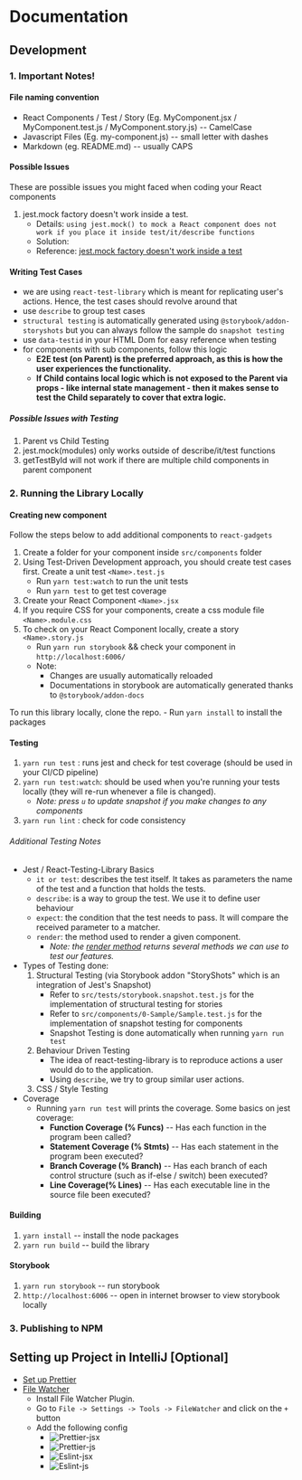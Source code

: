 # Documentation

## Development

### 1. Important Notes!

#### File naming convention

- React Components / Test / Story (Eg. MyComponent.jsx / MyComponent.test.js / MyComponent.story.js) -- CamelCase
- Javascript Files (Eg. my-component.js) -- small letter with dashes
- Markdown (eg. README.md) -- usually CAPS

#### Possible Issues

These are possible issues you might faced when coding your React components

1. jest.mock factory doesn't work inside a test.
    - Details: `using jest.mock() to mock a React component does not work if you place it inside test/it/describe functions`
    - Solution: 
    - Reference: [jest.mock factory doesn't work inside a test](https://github.com/facebook/jest/issues/2582)

#### Writing Test Cases

- we are using `react-test-library` which is meant for replicating user's actions. Hence, the test cases should revolve around that
- use `describe` to group test cases
- `structural testing` is automatically generated using `@storybook/addon-storyshots` but you can always follow the sample do `snapshot testing`
- use `data-testid` in your HTML Dom for easy reference when testing
- for components with sub components, follow this logic
    - **E2E test (on Parent) is the preferred approach, as this is how the user experiences the functionality.**
    - **If Child contains local logic which is not exposed to the Parent via props - like internal state management - then it makes sense to test the Child separately to cover that extra logic.**

##### Possible Issues with Testing

1. Parent vs Child Testing
2. jest.mock(modules) only works outside of describe/it/test functions
3. getTestById will not work if there are multiple child components in parent component

### 2. Running the Library Locally

#### Creating new component

Follow the steps below to add additional components to `react-gadgets`

1. Create a folder for your component inside `src/components` folder
2. Using Test-Driven Development approach, you should create test cases first. Create a unit test `<Name>.test.js`
    - Run `yarn test:watch` to run the unit tests
    - Run `yarn test` to get test coverage
3. Create your React Component `<Name>.jsx`
4. If you require CSS for your components, create a css module file `<Name>.module.css`
5. To check on your React Component locally, create a story `<Name>.story.js`
    - Run `yarn run storybook` && check your component in `http://localhost:6006/`
    - Note:
        - Changes are usually automatically reloaded
        - Documentations in storybook are automatically generated thanks to `@storybook/addon-docs`

To run this library locally, clone the repo.
    - Run `yarn install` to install the packages

#### Testing

1. `yarn run test` : runs jest and check for test coverage (should be used in your CI/CD pipeline)
2. `yarn run test:watch`: should be used when you're running your tests locally (they will re-run whenever a file is changed).
    - *Note: press `u` to update snapshot if you make changes to any components*
3. `yarn run lint` : check for code consistency

###### Additional Testing Notes
- Jest / React-Testing-Library Basics
    - `it or test`: describes the test itself. It takes as parameters the name of the test and a function that holds the tests.
    - `describe`: is a way to group the test. We use it to define user behaviour
    - `expect`: the condition that the test needs to pass. It will compare the received parameter to a matcher.
    - `render`: the method used to render a given component.
        - *Note: the [render method](https://testing-library.com/docs/react-testing-library/api) returns several methods we can use to test our features.*
- Types of Testing done:
    1. Structural Testing (via Storybook addon "StoryShots" which is an integration of Jest's Snapshot)
        - Refer to `src/tests/storybook.snapshot.test.js` for the implementation of structural testing for stories
        - Refer to `src/components/0-Sample/Sample.test.js` for the implementation of snapshot testing for components
        - Snapshot Testing is done automatically when running `yarn run test`
    2. Behaviour Driven Testing
        - The idea of react-testing-library is to reproduce actions a user would do to the application.  
        - Using `describe`, we try to group similar user actions.     
    3. CSS / Style Testing
- Coverage
    - Running `yarn run test` will prints the coverage. Some basics on jest coverage:
        - **Function Coverage (% Funcs)** -- Has each function in the program been called? 
        - **Statement Coverage (% Stmts)** -- Has each statement in the program been executed?
        - **Branch Coverage (% Branch)** -- Has each branch of each control structure (such as if-else / switch) been executed?
        - **Line Coverage(% Lines)** -- Has each executable line in the source file been executed?

#### Building

1. `yarn install` -- install the node packages
2. `yarn run build` -- build the library

#### Storybook

1. `yarn run storybook` -- run storybook
2. `http://localhost:6006` -- open in internet browser to view storybook locally

### 3. Publishing to NPM

## Setting up Project in IntelliJ [Optional]

- [Set up Prettier](https://www.jetbrains.com/help/idea/prettier.html#ws_prettier_reformat_code)
- [File Watcher](https://blog.jetbrains.com/webstorm/2016/08/using-external-tools/)
    - Install File Watcher Plugin.
    - Go to `File -> Settings -> Tools -> FileWatcher` and click on the `+` button
    - Add the following config
        - ![Prettier-jsx](images/filewatcher_1.png)
        - ![Prettier-js](images/filewatcher_2.png)
        - ![Eslint-jsx](images/filewatcher_3.png)
        - ![Eslint-js](images/filewatcher_4.png)
        